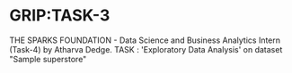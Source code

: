 # GRIP:TASK-3
THE SPARKS FOUNDATION - Data Science and Business Analytics Intern (Task-4) by Atharva Dedge.
TASK : 'Exploratory Data Analysis' on dataset "Sample superstore"
